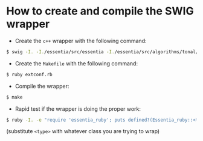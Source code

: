 # How to create and compile the SWIG wrapper

* Create the `c++` wrapper with the following command:
```sh
$ swig -I. -I./essentia/src/essentia -I./essentia/src/algorithms/tonal/ -c++ -ruby types.i
```
* Create the `Makefile` with the following command:
```sh
$ ruby extconf.rb
```
* Compile the wrapper:
```sh
$ make
```
* Rapid test if the wrapper is doing the proper work:
```sh
$ ruby -I. -e "require 'essentia_ruby'; puts defined?(Essentia_ruby::<type>).to_s"
```
(substitute `<type>` with whatever class you are trying to wrap)
